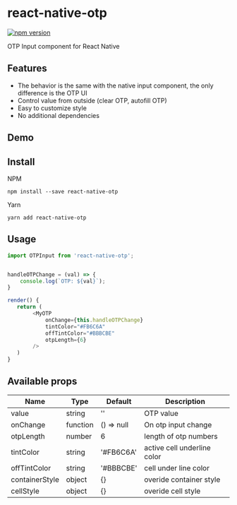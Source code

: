 # react-native-otp

[![npm version](https://badge.fury.io/js/react-native-otp.svg)](https://badge.fury.io/js/react-native-otp)

OTP Input component for React Native

## Features

- The behavior is the same with the native input component, the only difference is the OTP UI
- Control value from outside (clear OTP, autofill OTP)
- Easy to customize style
- No additional dependencies

## Demo

## Install

NPM

```npm install --save react-native-otp```

Yarn

```yarn add react-native-otp```

## Usage

```javascript
import OTPInput from 'react-native-otp';


handleOTPChange = (val) => {
    console.log(`OTP: ${val}`);
}

render() {
   return (
        <MyOTP
            onChange={this.handleOTPChange}
            tintColor="#FB6C6A"
            offTintColor="#BBBCBE"
            otpLength={6}
        />
   )
}

```

## Available props

| Name                           | Type             | Default        | Description           |
| ------------------------------ | ---------------- | -------------- | -------------------------------------------------------------------------------------------- |
| value                          | string           | ''             | OTP value             |
| onChange                       | function         | () => null     | On otp input change   |
| otpLength                      | number           | 6              | length of otp numbers |
| tintColor                      | string           | '#FB6C6A'      | active cell underline color       |
| offTintColor                   | string           | '#BBBCBE'      | cell under line color |
| containerStyle                 | object           | {}             | overide container style |
| cellStyle                      | object           | {}             | overide cell style |


